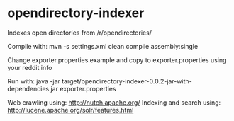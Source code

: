 # opendirectory-indexer
Indexes open directories from /r/opendirectories/

Compile with: mvn -s settings.xml clean compile assembly:single

Change exporter.properties.example and copy to exporter.properties using your reddit info

Run with: java -jar target/opendirectory-indexer-0.0.2-jar-with-dependencies.jar exporter.properties

Web crawling using: http://nutch.apache.org/
Indexing and search using: http://lucene.apache.org/solr/features.html
